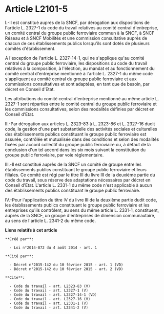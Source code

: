 # Article L2101-5

I.-Il est constitué auprès de la SNCF, par dérogation aux dispositions de l'article L. 2327-1 du code du travail relatives au
comité central d'entreprise, un comité central du groupe public ferroviaire commun à la SNCF, à SNCF Réseau et à SNCF
Mobilités et une commission consultative auprès de chacun de ces établissements publics lorsqu'ils sont dotés de plusieurs
comités d'établissement. 

A l'exception de l'article L. 2327-14-1, qui ne s'applique qu'au comité central du groupe public ferroviaire, les
dispositions du code du travail relatives à la composition, à l'élection, au mandat et au fonctionnement du comité central
d'entreprise mentionné à l'article L. 2327-1 du même code s'appliquent au comité central du groupe public ferroviaire et aux
commissions consultatives et sont adaptées, en tant que de besoin, par décret en Conseil d'Etat. 

Les attributions du comité central d'entreprise mentionné au même article L. 2327-1 sont réparties entre le comité central du
groupe public ferroviaire et les commissions consultatives, selon des modalités définies par décret en Conseil d'Etat. 

II.-Par dérogation aux articles L. 2323-83 à L. 2323-86 et L. 2327-16 dudit code, la gestion d'une part substantielle des
activités sociales et culturelles des établissements publics constituant le groupe public ferroviaire est assurée, contrôlée
et mutualisée dans des conditions et selon des modalités fixées par accord collectif du groupe public ferroviaire ou, à
défaut de la conclusion d'un tel accord dans les six mois suivant la constitution du groupe public ferroviaire, par voie
réglementaire. 

III.-Il est constitué auprès de la SNCF un comité de groupe entre les établissements publics constituant le groupe public
ferroviaire et leurs filiales. Ce comité est régi par le titre III du livre III de la deuxième partie du code du travail,
sous réserve des adaptations nécessaires par décret en Conseil d'Etat. L'article L. 2331-1 du même code n'est applicable à
aucun des établissements publics constituant le groupe public ferroviaire. 

IV.-Pour l'application du titre IV du livre III de la deuxième partie dudit code, les établissements publics constituant le
groupe public ferroviaire et les entreprises qu'ils contrôlent, au sens du même article L. 2331-1, constituent, auprès de la
SNCF, un groupe d'entreprises de dimension communautaire, au sens de l'article L. 2341-2 du même code.

**Liens relatifs à cet article**

	**Créé par**:

	  - Loi n°2014-872 du 4 août 2014 - art. 1

	**Cité par**:

	  - Décret n°2015-142 du 10 février 2015 - art. 1 (VD)
	  - Décret n°2015-142 du 10 février 2015 - art. 2 (VD)

	**Cite**:

	  - Code du travail - art. L2323-83 (V)
	  - Code du travail - art. L2327-1 (V)
	  - Code du travail - art. L2327-14-1 (VD)
	  - Code du travail - art. L2327-16 (V)
	  - Code du travail - art. L2331-1 (V)
	  - Code du travail - art. L2341-2 (V)
